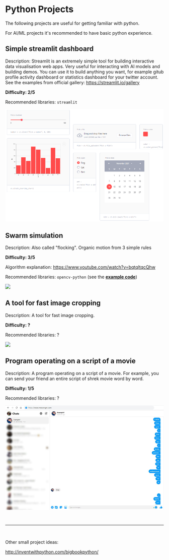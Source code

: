 # Python Projects

The following projects are useful for getting familiar with python.

For AI/ML projects it's recommended to have basic python experience.


## Simple streamlit dashboard

Description: Streamlit is an extremely simple tool for building interactive data visualisation web apps. Very useful for interacting with AI models and building demos. You can use it to build anything you want, for example gitub profile activity dashboard or statistics dashboard for your twitter account. See the examples from official gallery: https://streamlit.io/gallery

**Difficulty: 2/5**

Recommended libraries: `streamlit`

![](.resources/streamlit.png)


## Swarm simulation

Description: Also called "flocking". Organic motion from 3 simple rules

**Difficulty: 3/5**

Algorithm explanation: https://www.youtube.com/watch?v=bqtqltqcQhw

Recommended libraries: `opencv-python` (see the **[example code](.resources/BOIDS_CODE.md)**)

![](.resources/boids.gif)


## A tool for fast image cropping

Description: A tool for fast image cropping.

**Difficulty: ?**

Recommended libraries: ?

![](.resources/img_cropping.gif)


## Program operating on a script of a movie

Description: A program operating on a script of a movie. For example, you can send your friend an entire script of shrek movie word by word.

**Difficulty: 1/5**

Recommended libraries: ?

![](.resources/shrek.png)


<br>

---

<br>


Other small project ideas:

http://inventwithpython.com/bigbookpython/

